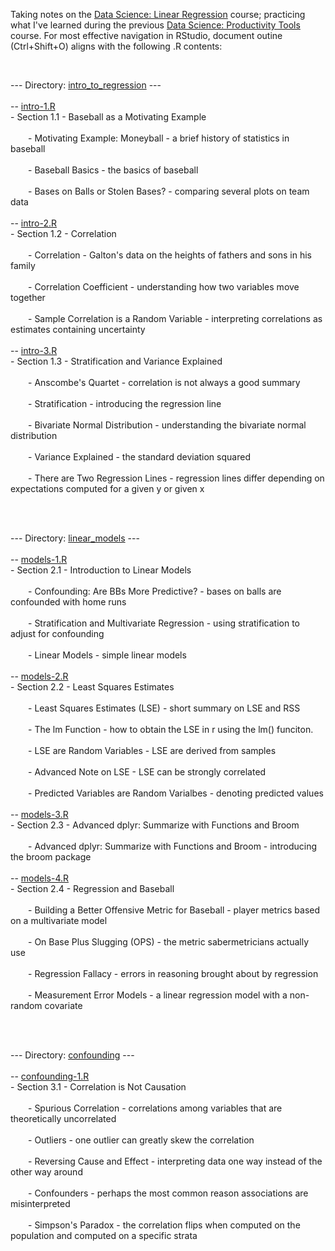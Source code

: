 <p>Taking notes on the <a href="https://www.edx.org/course/data-science-linear-regression">Data Science: Linear Regression</a> course; practicing what I've learned during the previous <a href="https://www.edx.org/course/data-science-productivity-tools">Data Science: Productivity Tools</a> course. For most effective navigation in RStudio, document outine (Ctrl+Shift+O) aligns with the following .R contents:<br></p>
<br>
<p>--- Directory: <a href="https://github.com/DiaLeor/linear-regression/blob/main/intro_to_regression">intro_to_regression</a> ---<br>
<br>
-- <a href="https://github.com/DiaLeor/linear-regression/blob/main/intro_to_regression/intro-1.R">intro-1.R</a><br>
- Section 1.1 - Baseball as a Motivating Example<br>
<br>
&emsp;&emsp;- Motivating Example: Moneyball - a brief history of statistics in baseball<br>
&emsp;&emsp;<br>
&emsp;&emsp;- Baseball Basics - the basics of baseball<br>
&emsp;&emsp;<br>
&emsp;&emsp;- Bases on Balls or Stolen Bases? - comparing several plots on team data<br>
&emsp;&emsp;<br>
-- <a href="https://github.com/DiaLeor/linear-regression/blob/main/intro_to_regression/intro-2.R">intro-2.R</a><br>
- Section 1.2 - Correlation<br>
<br>
&emsp;&emsp;- Correlation - Galton's data on the heights of fathers and sons in his family<br>
&emsp;&emsp;<br>
&emsp;&emsp;- Correlation Coefficient - understanding how two variables move together<br>
&emsp;&emsp;<br>
&emsp;&emsp;- Sample Correlation is a Random Variable - interpreting correlations as estimates containing uncertainty<br>
&emsp;&emsp;<br>
-- <a href="https://github.com/DiaLeor/linear-regression/blob/main/intro_to_regression/intro-3.R">intro-3.R</a><br>
- Section 1.3 - Stratification and Variance Explained<br>
&emsp;&emsp;<br>
&emsp;&emsp;- Anscombe's Quartet - correlation is not always a good summary<br>
&emsp;&emsp;<br>
&emsp;&emsp;- Stratification - introducing the regression line<br>
&emsp;&emsp;<br>
&emsp;&emsp;- Bivariate Normal Distribution - understanding the bivariate normal distribution<br>
&emsp;&emsp;<br>
&emsp;&emsp;- Variance Explained - the standard deviation squared<br>
&emsp;&emsp;<br>
&emsp;&emsp;- There are Two Regression Lines - regression lines differ depending on expectations computed for a given y or given x<br></p>
<p><br>
<br></p>
<p>--- Directory: <a href="https://github.com/DiaLeor/linear-regression/tree/main/linear_models">linear_models</a> ---<br>
<br>
-- <a href="https://github.com/DiaLeor/linear-regression/blob/main/linear_models/models-1.R">models-1.R</a><br>
- Section 2.1 - Introduction to Linear Models<br>
<br>
&emsp;&emsp;- Confounding: Are BBs More Predictive? - bases on balls are confounded with home runs<br>
&emsp;&emsp;<br>
&emsp;&emsp;- Stratification and Multivariate Regression - using stratification to adjust for confounding<br>
&emsp;&emsp;<br>
&emsp;&emsp;- Linear Models - simple linear models<br>
&emsp;&emsp;<br>
-- <a href="https://github.com/DiaLeor/linear-regression/blob/main/linear_models/models-2.R">models-2.R</a><br>
- Section 2.2 - Least Squares Estimates<br>
<br>
&emsp;&emsp;- Least Squares Estimates (LSE) - short summary on LSE and RSS<br>
&emsp;&emsp;<br>
&emsp;&emsp;- The lm Function - how to obtain the LSE in r using the lm() funciton.<br>
&emsp;&emsp;<br>
&emsp;&emsp;- LSE are Random Variables - LSE are derived from samples<br>
&emsp;&emsp;<br>
&emsp;&emsp;- Advanced Note on LSE - LSE can be strongly correlated<br>
&emsp;&emsp;<br>
&emsp;&emsp;- Predicted Variables are Random Varialbes - denoting predicted values<br>
&emsp;&emsp;<br>
-- <a href="https://github.com/DiaLeor/linear-regression/blob/main/linear_models/models-3.R">models-3.R</a><br>
- Section 2.3 - Advanced dplyr: Summarize with Functions and Broom<br>
<br>
&emsp;&emsp;- Advanced dplyr: Summarize with Functions and Broom - introducing the broom package<br>
<br>
-- <a href="https://github.com/DiaLeor/linear-regression/blob/main/linear_models/models-4.R">models-4.R</a><br>
- Section 2.4 - Regression and Baseball<br>
<br>
&emsp;&emsp;- Building a Better Offensive Metric for Baseball - player metrics based on a multivariate model<br>
&emsp;&emsp;<br>
&emsp;&emsp;- On Base Plus Slugging (OPS) - the metric sabermetricians actually use<br>
&emsp;&emsp;<br>
&emsp;&emsp;- Regression Fallacy - errors in reasoning brought about by regression<br>
&emsp;&emsp;<br>
&emsp;&emsp;- Measurement Error Models - a linear regression model with a non-random covariate<br></p>
<p><br>
<br></p>
<p>--- Directory: <a href="https://github.com/DiaLeor/linear-regression/tree/main/confounding">confounding</a> ---<br>
<br>
-- <a href="https://github.com/DiaLeor/linear-regression/blob/main/confounding/confounding-1.R">confounding-1.R</a><br>
- Section 3.1 - Correlation is Not Causation<br>
<br>
&emsp;&emsp;- Spurious Correlation - correlations among variables that are theoretically uncorrelated<br>
&emsp;&emsp;<br>
&emsp;&emsp;- Outliers - one outlier can greatly skew the correlation<br>
&emsp;&emsp;<br>
&emsp;&emsp;- Reversing Cause and Effect - interpreting data one way instead of the other way around<br>
&emsp;&emsp;<br>
&emsp;&emsp;- Confounders - perhaps the most common reason associations are misinterpreted<br>
&emsp;&emsp;<br>
&emsp;&emsp;- Simpson's Paradox - the correlation flips when computed on the population and computed on a specific strata<br></p>
